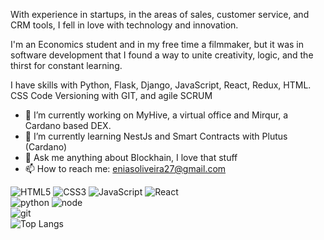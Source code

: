 With experience in startups, in the areas of sales, customer service, and CRM tools, I fell in love with technology and innovation.

I'm an Economics student and in my free time a filmmaker, but it was in software development that I found a way to unite creativity, logic, and the thirst for constant learning.

I have skills with Python, Flask, Django, JavaScript, React, Redux, HTML. CSS Code Versioning with GIT, and agile SCRUM

- 🔭 I’m currently working on MyHive, a virtual office and Mirqur, a Cardano based DEX.
- 🌱 I’m currently learning NestJs and Smart Contracts with Plutus (Cardano)
- 💬 Ask me anything about Blockhain, I love that stuff
- 📫 How to reach me: eniasoliveira27@gmail.com

![HTML5](https://img.shields.io/badge/html%205-grey?style=for-the-badge&logo=html5&logoColor=white&labelColor=8E2DE2)
![CSS3](https://img.shields.io/badge/css%203-grey?style=for-the-badge&logo=css3&logoColor=white&labelColor=8E2DE2)
![JavaScript](https://img.shields.io/badge/-JavaScript-grey?style=for-the-badge&logo=javascript&logoColor=white&labelColor=8E2DE2)
![React](https://img.shields.io/badge/-React-grey?style=for-the-badge&logo=react&logoColor=white&labelColor=8E2DE2)
<br>
![python](https://img.shields.io/badge/-python-grey?style=for-the-badge&logo=python&logoColor=white&labelColor=8E2DE2)
![node](https://img.shields.io/badge/-node-grey?style=for-the-badge&logo=node.js&logoColor=white&labelColor=8E2DE2)
<br>
![git](https://img.shields.io/badge/-git-grey?style=for-the-badge&logo=git&logoColor=white&labelColor=8E2DE2)
<br>
![Top Langs](https://github-readme-stats.vercel.app/api/top-langs/?username=enias-oliveira&theme=radical&title_color=8E2DE2&text_color=fff)
